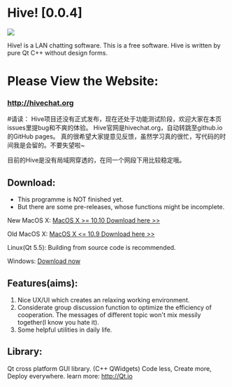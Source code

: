 # Hive! [0.0.4]

![](http://7xpqkc.dl1.z0.glb.clouddn.com/HiveIcon_small.png)

Hive! is a LAN chatting software. This is a free software.
Hive is written by pure Qt C++ without design forms.

# Please View the Website:
### http://hivechat.org

#请读：
Hive项目还没有正式发布，现在还处于功能测试阶段，欢迎大家在本页issues里提bug和不爽的体验。
Hive官网是hivechat.org，自动转跳至github.io的GitHub pages。
真的很希望大家提意见反馈，虽然学习真的很忙，写代码的时间我是会留的。不要失望啦~

目前的Hive是没有局域网穿透的，在同一个网段下用比较稳定哦。

## Download:
* This programme is NOT finished yet.
* But there are some pre-releases, whose functions might be incomplete.

New MacOS X:
[MacOS X >= 10.10 Download here >>](http://7xpoh1.dl1.z0.glb.clouddn.com/Hive_0.0.4_alpha_osx_new_Qt5.6.zip.dmg)

Old MacOS X:
[MacOS X <= 10.9 Download here >>](http://7xpoh1.dl1.z0.glb.clouddn.com/Hive_0.0.4_alpha_osx_old_Qt5.5.0.zip.dmg)

Linux(Qt 5.5):
	Building from source code is recommended.

Windows:
[Download now](http://7xpoh1.dl1.z0.glb.clouddn.com/Hive_0.0.4_Installer_alpha_win_Qt5.6.exe)

## Features(aims):
1. Nice UX/UI which creates an relaxing working environment.
2. Considerate group discussion function to optimize the efficiency of cooperation. The messages of different topic won't mix messily together(I know you hate it).
3. Some helpful utilities in daily life. 

## Library:
Qt cross platform GUI library. (C++ QWidgets)
Code less,
Create more,
Deploy everywhere.
learn more: http://Qt.io


